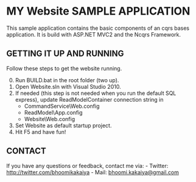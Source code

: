 MY Website SAMPLE APPLICATION
===========================

This sample application contains the basic components of an cqrs bases 
application. It is build with ASP.NET MVC2 and the Ncqrs Framework.

GETTING IT UP AND RUNNING
-------------------------

Follow these steps to get the website running.

0. Run BUILD.bat in the root folder (two up).
1. Open Website.sln with Visual Studio 2010.
2. If needed (this step is not needed when you run the default SQL express), 
   update ReadModelContainer connection string in 
	- CommandService\Web.config
	- ReadModel\App.config
	- Website\Web.config
3. Set Website as default startup project.
4. Hit F5 and have fun!

CONTACT
-------

If you have any questions or feedback, contact me via:
	- Twitter: <http://twitter.com/bhoomikakaiya>
	- Mail: bhoomi.kakaiya@gmail.com